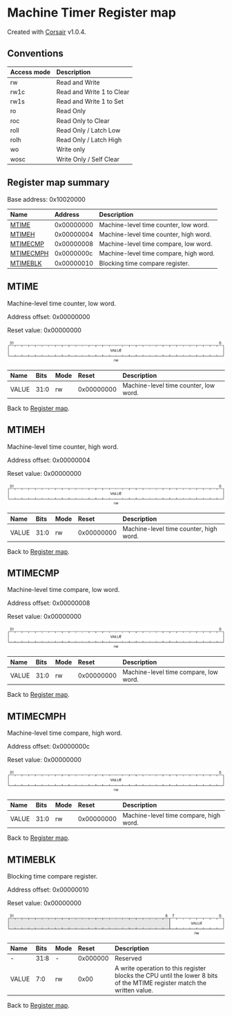 # Machine Timer Register map

Created with [Corsair](https://github.com/esynr3z/corsair) v1.0.4.

## Conventions

| Access mode | Description               |
| :---------- | :------------------------ |
| rw          | Read and Write            |
| rw1c        | Read and Write 1 to Clear |
| rw1s        | Read and Write 1 to Set   |
| ro          | Read Only                 |
| roc         | Read Only to Clear        |
| roll        | Read Only / Latch Low     |
| rolh        | Read Only / Latch High    |
| wo          | Write only                |
| wosc        | Write Only / Self Clear   |

## Register map summary

Base address: 0x10020000

| Name                     | Address    | Description |
| :---                     | :---       | :---        |
| [MTIME](#mtime)          | 0x00000000 | Machine-level time counter, low word. |
| [MTIMEH](#mtimeh)        | 0x00000004 | Machine-level time counter, high word. |
| [MTIMECMP](#mtimecmp)    | 0x00000008 | Machine-level time compare, low word. |
| [MTIMECMPH](#mtimecmph)  | 0x0000000c | Machine-level time compare, high word. |
| [MTIMEBLK](#mtimeblk)    | 0x00000010 | Blocking time compare register. |

## MTIME

Machine-level time counter, low word.

Address offset: 0x00000000

Reset value: 0x00000000

![mtime](md_img/mtime.svg)

| Name             | Bits   | Mode            | Reset      | Description |
| :---             | :---   | :---            | :---       | :---        |
| VALUE            | 31:0   | rw              | 0x00000000 | Machine-level time counter, low word. |

Back to [Register map](#register-map-summary).

## MTIMEH

Machine-level time counter, high word.

Address offset: 0x00000004

Reset value: 0x00000000

![mtimeh](md_img/mtimeh.svg)

| Name             | Bits   | Mode            | Reset      | Description |
| :---             | :---   | :---            | :---       | :---        |
| VALUE            | 31:0   | rw              | 0x00000000 | Machine-level time counter, high word. |

Back to [Register map](#register-map-summary).

## MTIMECMP

Machine-level time compare, low word.

Address offset: 0x00000008

Reset value: 0x00000000

![mtimecmp](md_img/mtimecmp.svg)

| Name             | Bits   | Mode            | Reset      | Description |
| :---             | :---   | :---            | :---       | :---        |
| VALUE            | 31:0   | rw              | 0x00000000 | Machine-level time compare, low word. |

Back to [Register map](#register-map-summary).

## MTIMECMPH

Machine-level time compare, high word.

Address offset: 0x0000000c

Reset value: 0x00000000

![mtimecmph](md_img/mtimecmph.svg)

| Name             | Bits   | Mode            | Reset      | Description |
| :---             | :---   | :---            | :---       | :---        |
| VALUE            | 31:0   | rw              | 0x00000000 | Machine-level time compare, high word. |

Back to [Register map](#register-map-summary).

## MTIMEBLK

Blocking time compare register.

Address offset: 0x00000010

Reset value: 0x00000000

![mtimeblk](md_img/mtimeblk.svg)

| Name             | Bits   | Mode            | Reset      | Description |
| :---             | :---   | :---            | :---       | :---        |
| -                | 31:8   | -               | 0x000000   | Reserved |
| VALUE            | 7:0    | rw              | 0x00       | A write operation to this register blocks the CPU until the lower 8 bits of the MTIME register match the written value. |

Back to [Register map](#register-map-summary).
